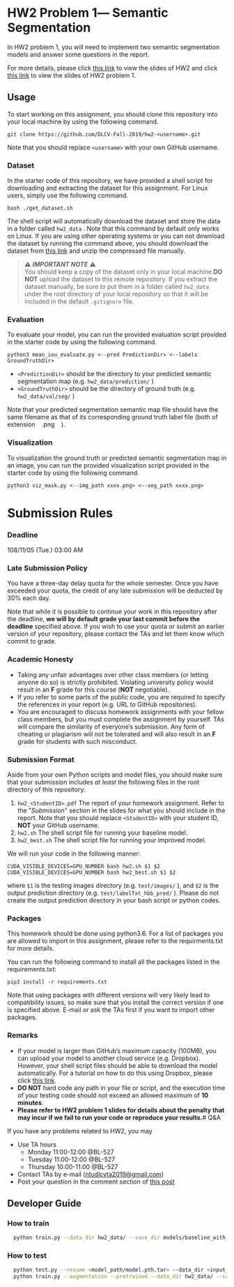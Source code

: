 # HW2 Problem 1― Semantic Segmentation

In HW2 problem 1, you will need to implement two semantic segmentation models and answer some questions in the report.

For more details, please click [this link](https://drive.google.com/file/d/1NLhvpKT8LrF-oOuFlz4sSuiX5AmUDw1Y/view?usp=sharing) to view the slides of HW2 and click [this link](https://drive.google.com/file/d/1W29SSyjGmUBmoq0dSW8qbHZ8xpdgLL6j/view?usp=sharing) to view the slides of HW2 problem 1.

## Usage

To start working on this assignment, you should clone this repository into your local machine by using the following command.

    git clone https://github.com/DLCV-Fall-2019/hw2-<username>.git

Note that you should replace `<username>` with your own GitHub username.

### Dataset

In the starter code of this repository, we have provided a shell script for downloading and extracting the dataset for this assignment. For Linux users, simply use the following command.

    bash ./get_dataset.sh

The shell script will automatically download the dataset and store the data in a folder called `hw2_data` . Note that this command by default only works on Linux. If you are using other operating systems or you can not download the dataset by running the command above, you should download the dataset from [this link](https://drive.google.com/file/d/1Lp3KS9Gh1LZx6_WVQsSd5H0iHmFAsmFn/view?usp=sharing) and unzip the compressed file manually.

> ⚠️ ***IMPORTANT NOTE*** ⚠️  
> You should keep a copy of the dataset only in your local machine.**DO NOT** upload the dataset to this remote repository. If you extract the dataset manually, be sure to put them in a folder called `hw2_data` under the root directory of your local repository so that it will be included in the default `.gitignore` file.

### Evaluation

To evaluate your model, you can run the provided evaluation script provided in the starter code by using the following command.

    python3 mean_iou_evaluate.py <--pred PredictionDir> <--labels GroundTruthDir>

* `<PredictionDir>` should be the directory to your predicted semantic segmentation map (e.g. `hw2_data/prediction/` )
* `<GroundTruthDir>` should be the directory of ground truth (e.g. `hw2_data/val/seg/` )

Note that your predicted segmentation semantic map file should have the same filename as that of its corresponding ground truth label file (both of extension ` ` .png ` ` ).

### Visualization

To visualization the ground truth or predicted semantic segmentation map in an image, you can run the provided visualization script provided in the starter code by using the following command.

    python3 viz_mask.py <--img_path xxxx.png> <--seg_path xxxx.png>

# Submission Rules

### Deadline

108/11/05 (Tue.) 03:00 AM

### Late Submission Policy

You have a three-day delay quota for the whole semester. Once you have exceeded your quota, the credit of any late submission will be deducted by 30% each day.

Note that while it is possible to continue your work in this repository after the deadline, **we will by default grade your last commit before the deadline** specified above. If you wish to use your quota or submit an earlier version of your repository, please contact the TAs and let them know which commit to grade.

### Academic Honesty

*   Taking any unfair advantages over other class members (or letting anyone do so) is strictly prohibited. Violating university policy would result in an **F** grade for this course (**NOT** negotiable).
*   If you refer to some parts of the public code, you are required to specify the references in your report (e.g. URL to GitHub repositories).
*   You are encouraged to discuss homework assignments with your fellow class members, but you must complete the assignment by yourself. TAs will compare the similarity of everyone’s submission. Any form of cheating or plagiarism will not be tolerated and will also result in an **F** grade for students with such misconduct.

### Submission Format

Aside from your own Python scripts and model files, you should make sure that your submission includes *at least* the following files in the root directory of this repository:
 1. `hw2_<StudentID>.pdf` 
The report of your homework assignment. Refer to the "*Submission*" section in the slides for what you should include in the report. Note that you should replace `<StudentID>` with your student ID, **NOT** your GitHub username.
 2. `hw2.sh` 
The shell script file for running your baseline model.
 3. `hw2_best.sh` 
The shell script file for running your improved model.

We will run your code in the following manner:

    CUDA_VISIBLE_DEVICES=GPU_NUMBER bash hw2.sh $1 $2
    CUDA_VISIBLE_DEVICES=GPU_NUMBER bash hw2_best.sh $1 $2

where `$1` is the testing images directory (e.g. `test/images/` ), and `$2` is the output prediction directory (e.g. `test/labelTxt_hbb_pred/` ). Please do not create the output prediction directory in your bash script or python codes.

### Packages

This homework should be done using python3.6. For a list of packages you are allowed to import in this assignment, please refer to the requirments.txt for more details.

You can run the following command to install all the packages listed in the requirements.txt:

    pip3 install -r requirements.txt

Note that using packages with different versions will very likely lead to compatibility issues, so make sure that you install the correct version if one is specified above. E-mail or ask the TAs first if you want to import other packages.

### Remarks

* If your model is larger than GitHub’s maximum capacity (100MB), you can upload your model to another cloud service (e.g. Dropbox). However, your shell script files should be able to download the model automatically. For a tutorial on how to do this using Dropbox, please click [this link](https://goo.gl/XvCaLR).
* **DO NOT** hard code any path in your file or script, and the execution time of your testing code should not exceed an allowed maximum of **10 minutes**.
* **Please refer to HW2 problem 1 slides for details about the penalty that may incur if we fail to run your code or reproduce your results.**# Q&A

If you have any problems related to HW2, you may

* Use TA hours
    - Monday    11:00-12:00 @BL-527
    - Tuesday   11:00-12:00 @BL-527
    - Thursday  10:00-11:00 @BL-527
* Contact TAs by e-mail ([ntudlcvta2019@gmail.com](mailto:ntudlcvta2019@gmail.com))
* Post your question in the comment section of [this post](https://www.facebook.com/notes/dlcv-fall-2019/hw2-qa/2788293221194365/)

## Developer Guide

### How to train

``` bash
  python train.py --data_dir hw2_data/ --save_dir models/baseline_with_da --pretrained --augmentation
```

### How to test

``` bash
  python test.py --resume <model_path/model.pth.tar> --data_dir <input_dir> --output_dir <output_dir>
  python train.py --augmentation --pretrained --data_dir hw2_data/ --save_dir models/inet_da/ --accumulate_gradien 4
```


